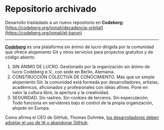 # Repositorio archivado

Desarrollo trasladado a un nuevo repositorio en __Codeberg__: [https://codeberg.org/jomali/decadencia-orbital](https://codeberg.org/jomali/el-baron)

---

[__Codeberg__](https://codeberg.org/about) es una plataforma sin ánimo de lucro dirigida por la comunidad que ofrece alojamiento Git y otros servicios para proyectos gratuitos y de código abierto.

1. SIN ÁNIMO DE LUCRO. Gestionado por la organización sin ánimo de lucro Codeberg e.V., con sede en Berlín, Alemania. 
2. CONSTRUCCIÓN COLECTIVA DE CONOCIMIENTO. Más que un simple alojamiento Git: la comunidad está formada por desarrolladores, artistas, académicos, aficionados y profesionales con ideas afines. Pone en valor la cultura libre, la apertura y la creatividad.
3. SEGURIDAD. Sin rastreo. Sin cookies de terceros. Sin especulación. Todo funciona en servidores bajo el control de la propia organización, alojado en Europa.

Como afirma el CEO de GitHub, Thomas Dohmke, [los desarrolladores deben adoptar el uso de IA o abandonar GitHub](https://ashtom.github.io/developers-reinvented).
